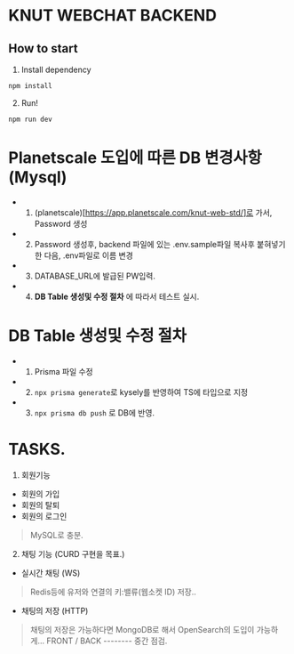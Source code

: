 # KNUT WEBCHAT BACKEND

## How to start
1. Install dependency
```bash
npm install
```
2. Run!
```bash
npm run dev
```


# Planetscale 도입에 따른 DB 변경사항 (Mysql)
- 1. (planetscale)[https://app.planetscale.com/knut-web-std/]로 가서, Password 생성
- 2. Password 생성후, backend 파일에 있는 .env.sample파일 복사후 붙혀넣기 한 다음, .env파일로 이름 변경
- 3. DATABASE_URL에 발급된 PW입력.
- 4. __DB Table 생성및 수정 절차__ 에 따라서 테스트 실시.
# DB Table 생성및 수정 절차
- 1. Prisma 파일 수정
- 2. ```npx prisma generate```로 kysely를 반영하여 TS에 타입으로 지정
- 3. ```npx prisma db push``` 로 DB에 반영.

# TASKS.
1. 회원기능
- 회원의 가입
- 회원의 탈퇴
- 회원의 로그인
> MySQL로 충분. 
2. 채팅 기능 (CURD 구현을 목표.)
- 실시간 채팅 (WS) 
> Redis등에 유저와 연결의 키:밸류(웹소켓 ID) 저장..
- 채팅의 저장 (HTTP)
> 채팅의 저장은 가능하다면 MongoDB로 해서 OpenSearch의 도입이 가능하게...
> FRONT / BACK
-------- 중간 점검.